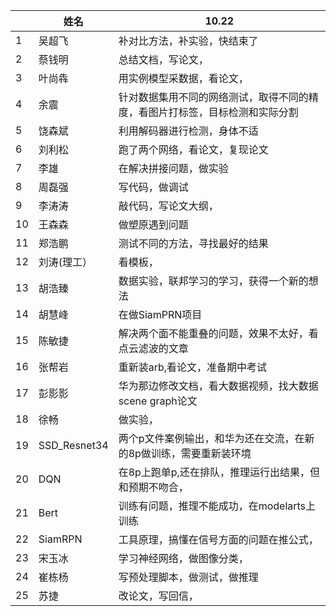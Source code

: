 |      | 姓名         | 10.22                                                        |
| ---- | ------------ | ------------------------------------------------------------ |
| 1    | 吴超飞       | 补对比方法，补实验，快结束了                                 |
| 2    | 蔡钱明       | 总结文档，写论文，                                           |
| 3    | 叶尚犇       | 用实例模型采数据，看论文，                                   |
| 4    | 余震         | 针对数据集用不同的网络测试，取得不同的精度，看图片打标签，目标检测和实际分割 |
| 5    | 饶森斌       | 利用解码器进行检测，身体不适                                 |
| 6    | 刘利松       | 跑了两个网络，看论文，复现论文                               |
| 7    | 李雄         | 在解决拼接问题，做实验                                       |
| 8    | 周磊强       | 写代码，做调试                                               |
| 9    | 李涛涛       | 敲代码，写论文大纲，                                         |
| 10   | 王森森       | 做塑原遇到问题                                               |
| 11   | 郑浩鹏       | 测试不同的方法，寻找最好的结果                               |
| 12   | 刘涛(理工）  | 看模板，                                                     |
| 13   | 胡浩臻       | 数据实验，联邦学习的学习，获得一个新的想法                   |
| 14   | 胡慧峰       | 在做SiamPRN项目                                              |
| 15   | 陈敏捷       | 解决两个面不能重叠的问题，效果不太好，看点云滤波的文章       |
| 16   | 张帮岩       | 重新装arb,看论文，准备期中考试                               |
| 17   | 彭影影       | 华为那边修改文档，看大数据视频，找大数据scene graph论文      |
| 18   | 徐畅         | 做实验，                                                     |
| 19   | SSD_Resnet34 | 两个p文件案例输出，和华为还在交流，在新的8p做训练，需要重新装环境 |
| 20   | DQN          | 在8p上跑单p,还在排队，推理运行出结果，但和预期不吻合，       |
| 21   | Bert         | 训练有问题，推理不能成功，在modelarts上训练                  |
| 22   | SiamRPN      | 工具原理，搞懂在信号方面的问题在推公式，                     |
| 23   | 宋玉冰       | 学习神经网络，做图像分类，                                   |
| 24   | 崔栋杨       | 写预处理脚本，做测试，做推理                                 |
| 25   | 苏捷         | 改论文，写回信，                                             |